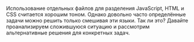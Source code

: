 Использование отдельных файлов для разделения JavaScript, HTML и CSS считается 
хорошим тоном. Однако довольно  часто определённые задачи можно решить только 
смешивая эти языки. Так ли это? Давайте проанализируем сложившуюся ситуацию и 
рассмотрим альтернативные решения для конкретных задач. 